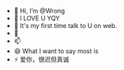 - 👋 Hi, I’m @Wrong
- 👀 I LOVE U YQY
- 🌱 It's my first time talk to U on web.
- 💞️ 
- 📫 
- 😄 What I want to say most is
- ⚡ 爱你，很迟但真诚

<!---
WrongLEEE/WrongLEEE is a ✨ special ✨ repository because its `README.md` (this file) appears on your GitHub profile.
You can click the Preview link to take a look at your changes.
--->
